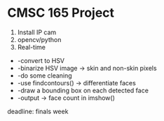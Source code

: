 # CMSC 165 Project
1. Install IP cam
2. opencv/python
3. Real-time
  * -convert to HSV
  * -binarize HSV image -> skin and non-skin pixels
  * -do some cleaning
  * -use findcontours() -> differentiate faces
  * -draw a bounding box on each detected face
  * -output -> face count in imshow()
    
deadline: finals week
